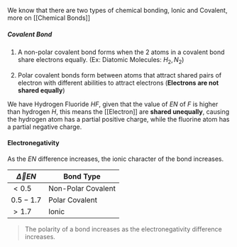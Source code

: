 We know that there are two types of chemical bonding, Ionic and Covalent, more on [[Chemical Bonds]]

##### Covalent Bond
1. A non-polar covalent bond forms when the 2 atoms in a covalent bond share electrons equally. (Ex: Diatomic Molecules: $H_{2},N_{2}$)

3. Polar covalent bonds form between atoms that attract shared pairs of electron with different abilities to attract electrons (**Electrons are not shared equally**)

We have Hydrogen Fluoride $HF$, given that the value of $EN$ of $F$ is higher than hydrogen $H$, this means the [[Electron]] are **shared unequally**, causing the hydrogen atom has a partial positive charge, while the fluorine atom has a partial negative charge.


#### Electronegativity

As the $EN$ difference increases, the ionic character of the bond increases.


| $\vec{\Delta} EN$ | Bond Type          |
| ----------------- | ------------------ |
| $<0.5$            | Non-Polar Covalent |
| $0.5-1.7$         | Polar Covalent     |
| $>1.7$            | Ionic              |

> The polarity of a bond increases as the electronegativity difference increases.
